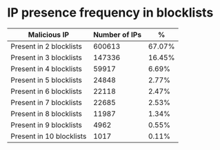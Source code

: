 # IP presence frequency in blocklists
| Malicious IP | Number of IPs | % |
|----|----|----|
| Present in 2 blocklists | 600613 | 67.07% |
| Present in 3 blocklists | 147336 | 16.45% |
| Present in 4 blocklists | 59917 | 6.69% |
| Present in 5 blocklists | 24848 | 2.77% |
| Present in 6 blocklists | 22118 | 2.47% |
| Present in 7 blocklists | 22685 | 2.53% |
| Present in 8 blocklists | 11987 | 1.34% |
| Present in 9 blocklists | 4962 | 0.55% |
| Present in 10 blocklists | 1017 | 0.11% |
